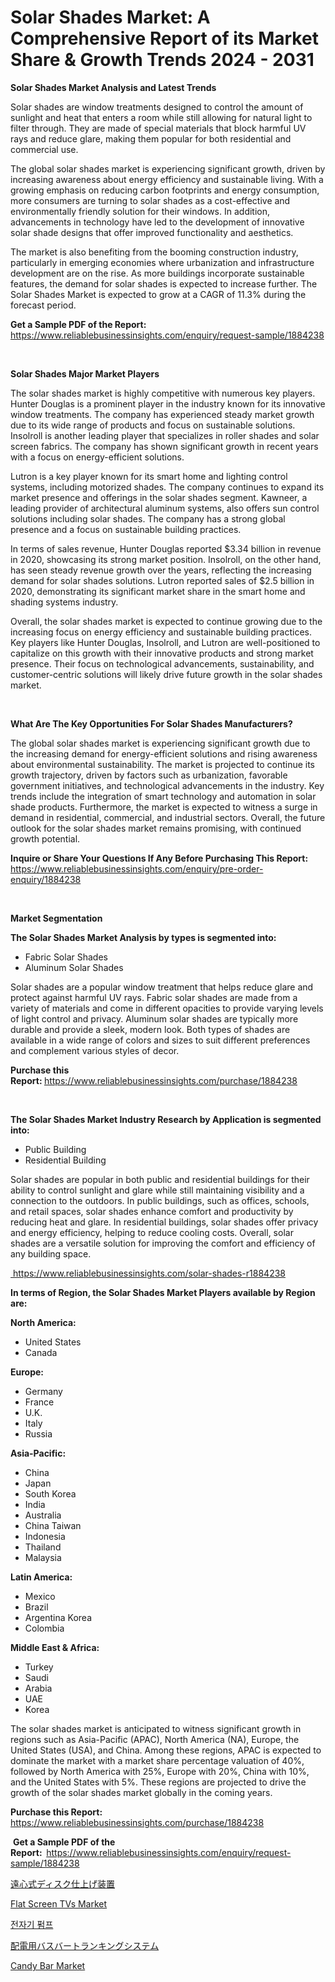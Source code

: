 <p><h1>Solar Shades Market: A Comprehensive Report of its Market Share & Growth Trends 2024 - 2031</h1></p><p><strong>Solar Shades Market Analysis and Latest Trends</strong></p>
<p><p>Solar shades are window treatments designed to control the amount of sunlight and heat that enters a room while still allowing for natural light to filter through. They are made of special materials that block harmful UV rays and reduce glare, making them popular for both residential and commercial use.</p><p>The global solar shades market is experiencing significant growth, driven by increasing awareness about energy efficiency and sustainable living. With a growing emphasis on reducing carbon footprints and energy consumption, more consumers are turning to solar shades as a cost-effective and environmentally friendly solution for their windows. In addition, advancements in technology have led to the development of innovative solar shade designs that offer improved functionality and aesthetics.</p><p>The market is also benefiting from the booming construction industry, particularly in emerging economies where urbanization and infrastructure development are on the rise. As more buildings incorporate sustainable features, the demand for solar shades is expected to increase further. The Solar Shades Market is expected to grow at a CAGR of 11.3% during the forecast period.</p></p>
<p><strong>Get a Sample PDF of the Report:&nbsp;</strong> <a href="https://www.reliablebusinessinsights.com/enquiry/request-sample/1884238">https://www.reliablebusinessinsights.com/enquiry/request-sample/1884238</a></p>
<p>&nbsp;</p>
<p><strong>Solar Shades Major Market Players</strong></p>
<p><p>The solar shades market is highly competitive with numerous key players. Hunter Douglas is a prominent player in the industry known for its innovative window treatments. The company has experienced steady market growth due to its wide range of products and focus on sustainable solutions. Insolroll is another leading player that specializes in roller shades and solar screen fabrics. The company has shown significant growth in recent years with a focus on energy-efficient solutions.</p><p>Lutron is a key player known for its smart home and lighting control systems, including motorized shades. The company continues to expand its market presence and offerings in the solar shades segment. Kawneer, a leading provider of architectural aluminum systems, also offers sun control solutions including solar shades. The company has a strong global presence and a focus on sustainable building practices.</p><p>In terms of sales revenue, Hunter Douglas reported $3.34 billion in revenue in 2020, showcasing its strong market position. Insolroll, on the other hand, has seen steady revenue growth over the years, reflecting the increasing demand for solar shades solutions. Lutron reported sales of $2.5 billion in 2020, demonstrating its significant market share in the smart home and shading systems industry.</p><p>Overall, the solar shades market is expected to continue growing due to the increasing focus on energy efficiency and sustainable building practices. Key players like Hunter Douglas, Insolroll, and Lutron are well-positioned to capitalize on this growth with their innovative products and strong market presence. Their focus on technological advancements, sustainability, and customer-centric solutions will likely drive future growth in the solar shades market.</p></p>
<p>&nbsp;</p>
<p><strong>What Are The Key Opportunities For Solar Shades Manufacturers?</strong></p>
<p><p>The global solar shades market is experiencing significant growth due to the increasing demand for energy-efficient solutions and rising awareness about environmental sustainability. The market is projected to continue its growth trajectory, driven by factors such as urbanization, favorable government initiatives, and technological advancements in the industry. Key trends include the integration of smart technology and automation in solar shade products. Furthermore, the market is expected to witness a surge in demand in residential, commercial, and industrial sectors. Overall, the future outlook for the solar shades market remains promising, with continued growth potential.</p></p>
<p><strong>Inquire or Share Your Questions If Any Before Purchasing This Report:</strong> <a href="https://www.reliablebusinessinsights.com/enquiry/pre-order-enquiry/1884238">https://www.reliablebusinessinsights.com/enquiry/pre-order-enquiry/1884238</a></p>
<p>&nbsp;</p>
<p><strong>Market Segmentation</strong></p>
<p><strong>The Solar Shades Market Analysis by types is segmented into:</strong></p>
<p><ul><li>Fabric Solar Shades</li><li>Aluminum Solar Shades</li></ul></p>
<p><p>Solar shades are a popular window treatment that helps reduce glare and protect against harmful UV rays. Fabric solar shades are made from a variety of materials and come in different opacities to provide varying levels of light control and privacy. Aluminum solar shades are typically more durable and provide a sleek, modern look. Both types of shades are available in a wide range of colors and sizes to suit different preferences and complement various styles of decor.</p></p>
<p><strong>Purchase this Report:&nbsp;</strong><a href="https://www.reliablebusinessinsights.com/purchase/1884238">https://www.reliablebusinessinsights.com/purchase/1884238</a></p>
<p>&nbsp;</p>
<p><strong>The Solar Shades Market Industry Research by Application is segmented into:</strong></p>
<p><ul><li>Public Building</li><li>Residential Building</li></ul></p>
<p><p>Solar shades are popular in both public and residential buildings for their ability to control sunlight and glare while still maintaining visibility and a connection to the outdoors. In public buildings, such as offices, schools, and retail spaces, solar shades enhance comfort and productivity by reducing heat and glare. In residential buildings, solar shades offer privacy and energy efficiency, helping to reduce cooling costs. Overall, solar shades are a versatile solution for improving the comfort and efficiency of any building space.</p></p>
<p><a href="https://www.reliablebusinessinsights.com/solar-shades-r1884238">&nbsp;https://www.reliablebusinessinsights.com/solar-shades-r1884238</a></p>
<p><strong>In terms of Region, the Solar Shades Market Players available by Region are:</strong></p>
<p>
    <p> <strong> North America: </strong>
        <ul>
            <li>United States</li>
            <li>Canada</li>
        </ul>
        </p> 
    <p> <strong> Europe: </strong>
        <ul>
            <li>Germany</li>
            <li>France</li>
            <li>U.K.</li>
            <li>Italy</li>
            <li>Russia</li>
        </ul>
        </p> 
    <p> <strong> Asia-Pacific: </strong>
        <ul>
            <li>China</li>
            <li>Japan</li>
            <li>South Korea</li>
            <li>India</li>
            <li>Australia</li>
            <li>China Taiwan</li>
            <li>Indonesia</li>
            <li>Thailand</li>
            <li>Malaysia</li>
        </ul>
        </p> 
    <p> <strong> Latin America: </strong>
        <ul>
            <li>Mexico</li>
            <li>Brazil</li>
            <li>Argentina Korea</li>
            <li>Colombia</li>
        </ul>
        </p> 
    <p> <strong> Middle East & Africa: </strong>
        <ul>
            <li>Turkey</li>
            <li>Saudi</li>
            <li>Arabia</li>
            <li>UAE</li>
            <li>Korea</li>
        </ul>
    </p>
    </p>
<p><p>The solar shades market is anticipated to witness significant growth in regions such as Asia-Pacific (APAC), North America (NA), Europe, the United States (USA), and China. Among these regions, APAC is expected to dominate the market with a market share percentage valuation of 40%, followed by North America with 25%, Europe with 20%, China with 10%, and the United States with 5%. These regions are projected to drive the growth of the solar shades market globally in the coming years.</p></p>
<p><strong>Purchase this Report: </strong><a href="https://www.reliablebusinessinsights.com/purchase/1884238">https://www.reliablebusinessinsights.com/purchase/1884238</a></p>
<p>&nbsp;<strong>Get a Sample PDF of the Report:&nbsp;&nbsp;</strong><a href="https://www.reliablebusinessinsights.com/enquiry/request-sample/1884238">https://www.reliablebusinessinsights.com/enquiry/request-sample/1884238</a></p>
<p><strong></strong></p>
<p><p><a href="https://github.com/KaliMetz2023/Market-Research-Report-List-1/blob/main/4730423142215.md">遠心式ディスク仕上げ装置</a></p><p><a href="https://github.com/IzaiahBartell/Market-Research-Report-List-1/blob/main/flat-screen-tvs-market.md">Flat Screen TVs Market</a></p><p><a href="https://github.com/jntpkh496620/Market-Research-Report-List-2/blob/main/2252926150029.md">전자기 펌프</a></p><p><a href="https://github.com/oqoeusbvpadwjs08/Market-Research-Report-List-2/blob/main/7052449142216.md">配電用バスバートランキングシステム</a></p><p><a href="https://github.com/biheemgalvinlouises6hokrh3h/Market-Research-Report-List-3/blob/main/candy-bar-market.md">Candy Bar Market</a></p></p>